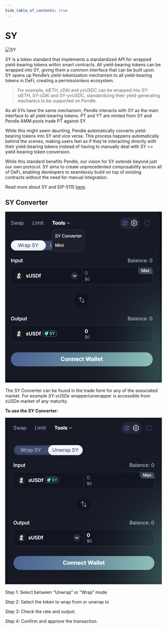 ```yaml
---
hide_table_of_contents: true
---
```


# SY

![SY](/img/ProtocolMechanics/sy.png "SY")

SY is a token standard that implements a standardized API for wrapped yield-bearing tokens within smart contracts. All yield-bearing tokens can be wrapped into SY, giving them a common interface that can be built upon. SY opens up Pendle’s yield-tokenization mechanism to all yield-bearing tokens in DeFi, creating a permissionless ecosystem.

> For example, stETH, cDAI and yvUSDC can be wrapped into SY-stETH, SY-cDAI and SY-yvUSDC, standardizing their yield-generating mechanics to be supported on Pendle.

As all SYs have the same mechanism, Pendle interacts with SY as the main interface to all yield-bearing tokens. PT and YT are minted from SY and Pendle AMM pools trade PT against SY. 

While this might seem daunting, Pendle automatically converts yield-bearing tokens into SY and vice versa. This process happens automatically behind the scenes, making users feel as if they’re interacting directly with their yield-bearing tokens instead of having to manually deal with SY &lt;&gt; yield-bearing token conversion.
 
While this standard benefits Pendle, our vision for SY extends beyond just our own protocol. SY aims to create unprecedented composability across all of DeFi, enabling developers to seamlessly build on top of existing contracts without the need for manual integration. 

Read more about SY and EIP-5115 [here](https://eips.ethereum.org/EIPS/eip-5115).

## SY Converter

![SY Converter](/img/ProtocolMechanics/sy-converter.png "SY Converter")

The SY Converter can be found in the trade form for any of the associated market. For example *SY-sUSDe* wrapper/unwrapper is accessible from sUSDe market of any maturity. 

**To use the SY Converter:**

![SY Converter Window](/img/ProtocolMechanics/sy-converter-window.png "SY Unwrapper Window")

Step 1: Select between “Unwrap” or “Wrap” mode

Step 2: Select the token to wrap from or unwrap to

Step 3: Check the rate and output.

Step 4: Confirm and approve the transaction.

